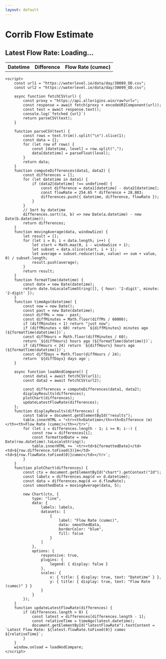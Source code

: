 ```yaml
---
layout: default
---
```


<html lang="en">
<head>
    <meta charset="UTF-8">
    <meta name="viewport" content="width=device-width, initial-scale=1.0">
    <title>Corrib Flow Estimate</title>
    <script src="https://cdn.jsdelivr.net/npm/chart.js"></script>
</head>
<body>
    <h1>Corrib Flow Estimate</h1>
    <h2 id="latestFlowRate">Latest Flow Rate: Loading...</h2>
    <canvas id="chart"></canvas>
    <table id="results">
        <tr><th>Datetime</th><th>Difference</th><th>Flow Rate (cumec)</th></tr>
    </table>

    <script>
        const url1 = "https://waterlevel.ie/data/day/30089_OD.csv";
        const url2 = "https://waterlevel.ie/data/day/30099_OD.csv";

        async function fetchCSV(url) {
            const proxy = "https://api.allorigins.win/raw?url=";
            const response = await fetch(proxy + encodeURIComponent(url));
            const text = await response.text();
            console.log(`fetched {url}`)
            return parseCSV(text);
        }

        function parseCSV(text) {
            const rows = text.trim().split("\n").slice(1);
            const data = {};
            for (let row of rows) {
                const [datetime, level] = row.split(",");
                data[datetime] = parseFloat(level);
            }
            return data;
        }
        function computeDifferences(data1, data2) {
            const differences = [];
            for (let datetime in data1) {
                if (data2[datetime] !== undefined) {
                    const difference = data1[datetime] - data2[datetime];
                    const flowRate = 254.65 * difference + 28.883;
                    differences.push({ datetime, difference, flowRate });
                }
            }
            // Sort by datetime
            differences.sort((a, b) => new Date(a.datetime) - new Date(b.datetime));
            return differences;
        }
        function movingAverage(data, windowSize) {
            let result = [];
            for (let i = 0; i < data.length; i++) {
                let start = Math.max(0, i - windowSize + 1);
                let subset = data.slice(start, i + 1);
                let average = subset.reduce((sum, value) => sum + value, 0) / subset.length;
                result.push(average);
            }
            return result;
        }
        function formatTime(datetime) {
            const date = new Date(datetime);
            return date.toLocaleTimeString([], { hour: '2-digit', minute: '2-digit' });
        }
        function timeAgo(datetime) {
            const now = new Date();
            const past = new Date(datetime);
            const diffMs = now - past;
            const diffMinutes = Math.floor(diffMs / 60000);
            if (diffMinutes < 1) return "just now";
            if (diffMinutes < 60) return `${diffMinutes} minutes ago (${formatTime(datetime)})`;
            const diffHours = Math.floor(diffMinutes / 60);
            return `${diffHours} hours ago (${formatTime(datetime)})`;
            if (diffHours < 24) return `${diffHours} hours ago (${formatTime(datetime)})`;
            const diffDays = Math.floor(diffHours / 24);
            return `${diffDays} days ago`;
        }

        async function loadAndCompare() {
            const data1 = await fetchCSV(url1);
            const data2 = await fetchCSV(url2);
            
            const differences = computeDifferences(data1, data2);
            displayResults(differences);
            plotChart(differences);
            updateLatestFlowRate(differences);
        };
        function displayResults(differences) {
            const table = document.getElementById("results");
            table.innerHTML = "<tr><th>Datetime</th><th>Difference (m)</th><th>Flow Rate (cumec)</th></tr>";
            for (let i = differences.length - 1; i >= 0; i--) {
                const row = differences[i];
                const formattedDate = new Date(row.datetime).toLocaleString();
                table.innerHTML += `<tr><td>${formattedDate}</td><td>${row.difference.toFixed(3)}m</td><td>${row.flowRate.toFixed(0)}cumec</td></tr>`;
            }
        }
        function plotChart(differences) {
            const ctx = document.getElementById("chart").getContext("2d");
            const labels = differences.map(d => d.datetime);
            const data = differences.map(d => d.flowRate);
            const smoothedData = movingAverage(data, 5);
        
            new Chart(ctx, {
                type: "line",
                data: {
                    labels: labels,
                    datasets: [
                        {
                            label: "Flow Rate (cumec)",
                            data: smoothedData,
                            borderColor: "blue",
                            fill: false
                        }
                    ]
                },
                options: {
                    responsive: true,
                    plugins: {
                        legend: { display: false }
                    },
                    scales: {
                        x: { title: { display: true, text: "Datetime" } },
                        y: { title: { display: true, text: "Flow Rate (cumec)" } }
                    }
                }
            });
        }
        function updateLatestFlowRate(differences) {
            if (differences.length > 0) {
                const latest = differences[differences.length - 1];
                const relativeTime = timeAgo(latest.datetime);
                document.getElementById("latestFlowRate").textContent = `Latest Flow Rate: ${latest.flowRate.toFixed(0)} cumec ${relativeTime}`;
            }
        }
        window.onload = loadAndCompare;
    </script>
</body>
</html>
